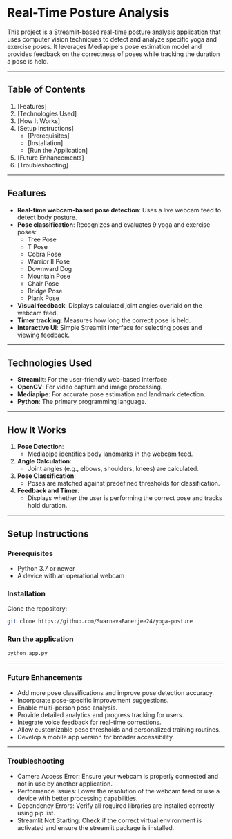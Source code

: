 # Real-Time Posture Analysis

This project is a Streamlit-based real-time posture analysis application that uses computer vision techniques to detect and analyze specific yoga and exercise poses. It leverages Mediapipe's pose estimation model and provides feedback on the correctness of poses while tracking the duration a pose is held.

---

## Table of Contents
1. [Features]
2. [Technologies Used]
3. [How It Works]
4. [Setup Instructions]
   - [Prerequisites]
   - [Installation]
   - [Run the Application]
5. [Future Enhancements]
6. [Troubleshooting]

---

## Features

- **Real-time webcam-based pose detection**: Uses a live webcam feed to detect body posture.
- **Pose classification**: Recognizes and evaluates 9 yoga and exercise poses:
  - Tree Pose
  - T Pose
  - Cobra Pose
  - Warrior II Pose
  - Downward Dog
  - Mountain Pose
  - Chair Pose
  - Bridge Pose
  - Plank Pose
- **Visual feedback**: Displays calculated joint angles overlaid on the webcam feed.
- **Timer tracking**: Measures how long the correct pose is held.
- **Interactive UI**: Simple Streamlit interface for selecting poses and viewing feedback.

---

## Technologies Used

- **Streamlit**: For the user-friendly web-based interface.
- **OpenCV**: For video capture and image processing.
- **Mediapipe**: For accurate pose estimation and landmark detection.
- **Python**: The primary programming language.

---

## How It Works

1. **Pose Detection**:
   - Mediapipe identifies body landmarks in the webcam feed.
2. **Angle Calculation**:
   - Joint angles (e.g., elbows, shoulders, knees) are calculated.
3. **Pose Classification**:
   - Poses are matched against predefined thresholds for classification.
4. **Feedback and Timer**:
   - Displays whether the user is performing the correct pose and tracks hold duration.

---

## Setup Instructions

### Prerequisites
- Python 3.7 or newer
- A device with an operational webcam

### Installation
Clone the repository:
   ```bash
   git clone https://github.com/SwarnavaBanerjee24/yoga-posture
   ```
### Run the application
   ```bash
   python app.py
   ```

---

### Future Enhancements
- Add more pose classifications and improve pose detection accuracy.
- Incorporate pose-specific improvement suggestions.
- Enable multi-person pose analysis.
- Provide detailed analytics and progress tracking for users.
- Integrate voice feedback for real-time corrections.
- Allow customizable pose thresholds and personalized training routines.
- Develop a mobile app version for broader accessibility.

---

### Troubleshooting
- Camera Access Error: Ensure your webcam is properly connected and not in use by another application.
- Performance Issues: Lower the resolution of the webcam feed or use a device with better processing capabilities.
- Dependency Errors: Verify all required libraries are installed correctly using pip list.
- Streamlit Not Starting: Check if the correct virtual environment is activated and ensure the streamlit package is installed.
